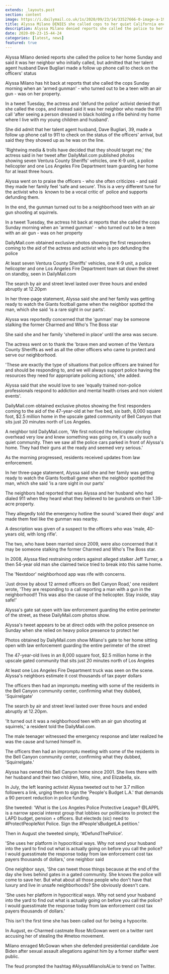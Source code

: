 ```yaml
---
extends: _layouts.post
section: content
image: https://i.dailymail.co.uk/1s/2020/09/23/14/33527666-0-image-a-19_1600867455136.jpg 
title: Alyssa Milano DENIES she called cops to her quiet California enclave 
description: Alyssa Milano denied reports she called the police to her home Sunday and said it was her neighbor who initially called 911. 
date: 2020-09-23-15-44-24 
categories: [latest, news] 
featured: true 
--- 
```

Alyssa Milano denied reports she called the police to her home Sunday and said it was her neighbor who initially called, but admitted that her talent agent husband Dave Bugliari made a follow up phone call to check on the officers' status 

Alyssa Milano has hit back at reports that she called the cops Sunday morning when an 'armed gunman' - who turned out to be a teen with an air gun - was on her property.

In a tweet Tuesday, the actress and 'defund the police' activist denied that she called the cops, and instead said it was her neighbor who made the 911 call 'after seeing a person dressed in black holding a rifle behind my home where I live with my young children and husband'. 

She did admit that her talent agent husband, Dave Bugliari, 39, made a follow up phone call to 911 to check on the status of the officers' arrival, but said they they showed up as he was on the line. 

'Rightwing media & trolls have decided that they should target me,' the actress said in her tweet after DailyMail.com published photos showing seven Ventura County Sheriffs' vehicles, one K-9 unit, a police helicopter and one Los Angeles Fire Department team guarding her home for at least three hours. 

Alyssa went on to praise the officers - who she often criticizes - and said they made her family feel 'safe and secure'. This is a very different tune for the activist who is  known to be a vocal critic of  police and supports defunding them. 

In the end, the gunman turned out to be a neighborhood teen with an air gun shooting at squirrels. 

In a tweet Tuesday, the actress hit back at reports that she called the cops Sunday morning when an 'armed gunman' - who turned out to be a teen with an air gun - was on her property

DailyMail.com obtained exclusive photos showing the first responders coming to the aid of the actress and activist who is pro defunding the police 

At least seven Ventura County Sheriffs' vehicles, one K-9 unit, a police helicopter and one Los Angeles Fire Department team sat down the street on standby, seen in DailyMail.com

The search by air and street level lasted over three hours and ended abruptly at 12.20pm

In her three-page statement, Alyssa said she and her family was getting ready to watch the Giants football game when the neighbor spotted the man, which she said 'is a rare sight in our parts'. 

Alyssa was reportedly concerned that the 'gunman' may be someone stalking the former Charmed and Who's The Boss star 

She said she and her family 'sheltered in place' until the area was secure. 

The actress went on to thank the 'brave men and women of the Ventura County Sheriffs as well as all the other officers who came to protect and serve our neighborhood. 

'These are exactly the type of situations that police officers are trained for and should be responding to, and we will always support police having the resources they need for appropriate policing actions,' she added. 

Alyssa said that she would love to see 'equally trained non-police professionals respond to addiction and mental health crises and non violent events'.  

DailyMail.com obtained exclusive photos showing the first responders coming to the aid of the 47-year-old at her five bed, six bath, 8,000 square foot, $2.5 million home in the upscale gated community of Bell Canyon that sits just 20 minutes north of Los Angeles.

A neighbor told DailyMail.com, 'We first noticed the helicopter circling overhead very low and knew something was going on, it's usually such a quiet community. Then we saw all the police cars parked in front of Alyssa's home. They had their guns at the ready and seemed very serious.'

As the morning progressed, residents received updates from law enforcement. 





In her three-page statement, Alyssa said she and her family was getting ready to watch the Giants football game when the neighbor spotted the man, which she said 'is a rare sight in our parts'

The neighbors had reported that was Alyssa and her husband who had dialed 911 when they heard what they believed to be gunshots on their 1.39-acre property.

They allegedly told the emergency hotline the sound 'scared their dogs' and made them feel like the gunman was nearby.

A description was given of a suspect to the officers who was 'male, 40-years old, with long rifle'.

The two, who have been married since 2009, were also concerned that it may be someone stalking the former Charmed and Who's The Boss star.

In 2008, Alyssa filed restraining orders against alleged stalker Jeff Turner, a then 54-year old man she claimed twice tried to break into this same home. 

The 'Nextdoor' neighborhood app was rife with concerns.

'Just drove by about 12 armed officers on Bell Canyon Road,' one resident wrote, 'They are responding to a call reporting a man with a gun in the neighborhood!! This was also the cause of the helicopter. Stay inside, stay safe!'

Alyssa's gate sat open with law enforcement guarding the entire perimeter of the street, as these DailyMail.com photos show. 

Alyssa's tweet appears to be at direct odds with the police presence on Sunday when she relied on heavy police presence to protect her 

Photos obtained by DailyMail.com show Milano's gate to her home sitting open with law enforcement guarding the entire perimeter of the street

The 47-year-old lives in an 8,000 square foot, $2.5 million home in the upscale gated community that sits just 20 minutes north of Los Angeles 

At least one Los Angeles Fire Department truck was seen on the scene. Alyssa's neighbors estimate it cost thousands of tax payer dollars

The officers then had an impromptu meeting with some of the residents in the Bell Canyon community center, confirming what they dubbed, 'Squirrelgate'

The search by air and street level lasted over three hours and ended abruptly at 12.20pm.

'It turned out it was a neighborhood teen with an air gun shooting at squirrels,' a resident told the DailyMail.com.

The male teenager witnessed the emergency response and later realized he was the cause and turned himself in.

The officers then had an impromptu meeting with some of the residents in the Bell Canyon community center, confirming what they dubbed, 'Squirrelgate.'

Alyssa has owned this Bell Canyon home since 2001. She lives there with her husband and their two children, Milo, nine, and Elizabella, six. 

In July, the left leaning activist Alyssa tweeted out to her 3.7 million followers a link, urging them to sign the 'People's Budget L.A.' that demands a 90 percent reduction in police funding.

She tweeted: 'What is the Los Angeles Police Protective League? @LAPPL is a narrow special interest group that lobbies our politicians to protect the LAPD budget, pension + officers. But electeds (sic) need to #ProtectPeopleNot Police. Sign the #People'sBudgetLA petition.'

Then in August she tweeted simply, '#DefundThePolice'.  

'She uses her platform in hypocritical ways. Why not send your husband into the yard to find out what is actually going on before you call the police? I would guesstimate the response today from law enforcement cost tax payers thousands of dollars,' one neighbor said

One neighbor says, 'She can tweet those things because at the end of the day she lives behind gates in a gated community. She knows the police will come to save her. But what about all those people who don't have that luxury and live in unsafe neighborhoods? She obviously doesn't care. 

'She uses her platform in hypocritical ways. Why not send your husband into the yard to find out what is actually going on before you call the police? I would guesstimate the response today from law enforcement cost tax payers thousands of dollars.'

This isn't the first time she has been called out for being a hypocrite.

In August, ex-Charmed castmate Rose McGowan went on a twitter rant accusing her of stealing the #metoo movement.

Milano enraged McGowan when she defended presidential candidate Joe Biden after sexual assault allegations against him by a former staffer went public.

The feud prompted the hashtag #AlyssaMilanoIsALie to trend on Twitter. 

